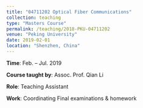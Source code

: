 ```yaml
---
title: "04711202 Optical Fiber Communications"
collection: teaching
type: "Masters Course"
permalink: /teaching/2018-PKU-04711202
venue: "Peking University"
date: 2019-02-01
location: "Shenzhen, China"
---
```


**Time**: Feb. – Jul. 2019

**Course taught by**: Assoc. Prof. Qian Li	

**Role**: Teaching Assistant

**Work**: Coordinating Final examinations & homework